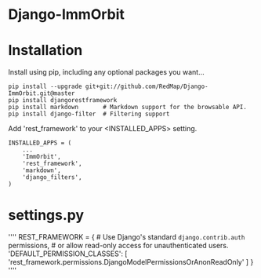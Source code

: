 # Django-ImmOrbit

# Installation

Install using pip, including any optional packages you want...

````
pip install --upgrade git+git://github.com/RedMap/Django-ImmOrbit.git@master
pip install djangorestframework
pip install markdown       # Markdown support for the browsable API.
pip install django-filter  # Filtering support
````

Add 'rest_framework' to your <INSTALLED_APPS> setting.

````
INSTALLED_APPS = (
    ...
    'ImmOrbit',
    'rest_framework',
    'markdown',
    'django_filters',
)
````

# settings.py

''''
REST_FRAMEWORK = {
    # Use Django's standard `django.contrib.auth` permissions,
    # or allow read-only access for unauthenticated users.
    'DEFAULT_PERMISSION_CLASSES': [
        'rest_framework.permissions.DjangoModelPermissionsOrAnonReadOnly'
    ]
}
''''
